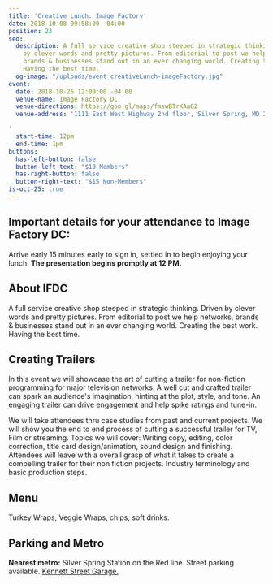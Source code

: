 ```yaml
---
title: 'Creative Lunch: Image Factory'
date: 2018-10-08 09:58:00 -04:00
position: 23
seo:
  description: A full service creative shop steeped in strategic thinking. Driven
    by clever words and pretty pictures. From editorial to post we help networks,
    brands & businesses stand out in an ever changing world. Creating the best work.
    Having the best time.
  og-image: "/uploads/event_creativeLunch-imageFactory.jpg"
event:
  date: 2018-10-25 12:00:00 -04:00
  venue-name: Image Factory DC
  venue-directions: https://goo.gl/maps/fmswBTrKAaG2
  venue-address: '1111 East West Highway 2nd floor, Silver Spring, MD 20910

'
  start-time: 12pm
  end-time: 1pm
buttons:
  has-left-button: false
  button-left-text: "$10 Members"
  has-right-button: false
  button-right-text: "$15 Non-Members"
is-oct-25: true
---
```


## Important details for your attendance to Image Factory DC:
Arrive early 15 minutes early to sign in, settled in to begin enjoying your lunch. 
**The presentation begins promptly at 12 PM.**

## About IFDC
A full service creative shop steeped in strategic thinking. Driven by clever words and pretty pictures. From editorial to post we help networks, brands & businesses stand out in an ever changing world. Creating the best work. Having the best time.

## Creating Trailers
In this event we will showcase the art of cutting a trailer for non-fiction programming for major television networks. A well cut and crafted trailer can spark an audience's imagination, hinting at the plot, style, and tone. An engaging trailer can drive engagement and help spike ratings and tune-in. 

We will take attendees thru case studies from past and current projects. We will show you the end to end process of cutting a successful trailer for TV, Film or streaming. Topics we will cover: Writing copy, editing, color correction, title card design/animation, sound design and finishing. Attendees will leave with a overall grasp of what it takes to create a compelling trailer for their non fiction projects. Industry terminology and basic production steps.

## Menu
Turkey Wraps, Veggie Wraps, chips, soft drinks.

## Parking and Metro
**Nearest metro:** Silver Spring Station on the Red line.
Street parking available.
[Kennett Street Garage.](https://www.montgomerycountymd.gov/DOT-Parking/silver-spring/silver-spring-garage-9.html)



